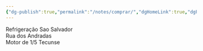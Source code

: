 ```yaml
---
{"dg-publish":true,"permalink":"/notes/comprar/","dgHomeLink":true,"dgPassFrontmatter":false}
---
```



Refrigeração Sao Salvador \
Rua dos Andradas \
Motor de 1/5 Tecunse